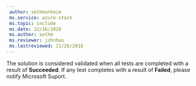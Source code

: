 ```yaml
---
 author: sethmanheim
 ms.service: azure-stack
 ms.topic: include
 ms.date: 12/16/2020
 ms.author: sethm
 ms.reviewer: johnhas
 ms.lastreviewed: 11/26/2018
---
```


The solution is considered validated when all tests are completed with a result of **Succeeded**. If any test completes with a result of **Failed**, please notify Microsoft Suport.

